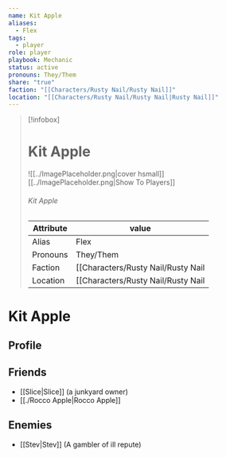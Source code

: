 ```yaml
---
name: Kit Apple
aliases:
  - Flex
tags:
  - player
role: player
playbook: Mechanic
status: active
pronouns: They/Them
share: "true"
faction: "[[Characters/Rusty Nail/Rusty Nail]]"
location: "[[Characters/Rusty Nail/Rusty Nail|Rusty Nail]]"
---
```



> [!infobox]
> # Kit Apple
> ![[../ImagePlaceholder.png|cover hsmall]]
> [[../ImagePlaceholder.png|Show To Players]]
> ###### Kit Apple
> Attribute |  value |
> ---|---|
> Alias | Flex
> Pronouns | They/Them
> Faction | [[Characters/Rusty Nail/Rusty Nail|Rusty Nail]]
> Location | [[Characters/Rusty Nail/Rusty Nail|Rusty Nail]] |

# Kit Apple
## Profile

## Friends
- [[Slice|Slice]] (a junkyard owner)
- [[./Rocco Apple|Rocco Apple]] 
## Enemies
- [[Stev|Stev]] (A gambler of ill repute)

